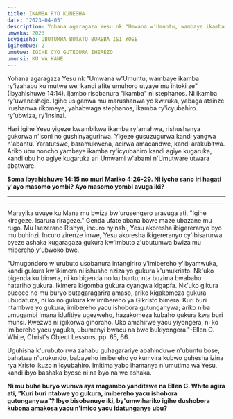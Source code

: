 ```yaml
---
title: IKAMBA RYO KUNESHA
date: "2023-04-05"
description: Yohana agaragaza Yesu nk "Umwana w'Umuntu, wambaye ikamba ry'izahabu ku mutwe we, kandi afite umuhoro utyaye mu intoki ze" (Ibyahishuwe 14:14). Ijambo risobanura "ikamba" ni stephanos.
umwaka: 2023
icyigisho: UBUTUMWA BUTATU BUREBA ISI YOSE
igihembwe: 2
umutwe: IGIHE CYO GUTEGURA IHEREZO
umunsi: KU WA KANE
---
```


Yohana agaragaza Yesu nk "Umwana w'Umuntu, wambaye ikamba ry'izahabu ku mutwe we, kandi afite umuhoro utyaye mu intoki ze" (<span class="verse">Ibyahishuwe 14:14</span>). Ijambo risobanura "ikamba" ni stephanos. Ni ikamba ry'uwanesheje. Igihe usiganwa mu marushanwa yo kwiruka, yabaga atsinze irushanwa rikomeye, yahabwaga stephanos, ikamba ry'icyubahiro. ry'ubwiza, ry'insinzi.


Hari igihe Yesu yigeze kwambikwa ikamba ry'amahwa, rishushanya gukorwa n'isoni no gushinyagurirwa. Yigeze gusuzugurwa kandi yangwa n'abantu. Yaratutswe, baramukwena, acirwa amacandwe, kandi arakubitwa. Ariko ubu noncho yambaye ikamba ry'icyubahiro kandi agiye kugaruka, kandi ubu ho agiye kugaruka ari Umwami w'abami n'Umutware utwara abatware.

**Soma <span class="verse">Ibyahishuwe 14:15</span> no muri <span class="verse">Mariko 4:26-29</span>. Ni iyche sano iri hagati y'ayo masomo yombi? Ayo masomo yombi avuga iki?**

---
---

Marayika uvuye ku Mana mu bwiza bw'urusengero aravuga ati, "Igihe kirageze. Isarura rirageze." Genda ufate abana bawe maze ubazane mu rugo. Mu Isezerano Rishya, incuro nyinshi, Yesu akoresha ibigereranyo byo mu buhinzi. Incuro zirenze imwe, Yesu akoresha ikigereranyo cy'ibisarurwa byeze ashaka kugaragaza gukura kw'imbuto z'ubutumwa bwiza mu mibereho y'ubwoko bwe.


"Umugondoro w'urubuto usobanura intangiriro y'imibereho y'ibyamwuka, kandi gukura kw'ikimera ni ishusho nziza yo gukura k'umukristo. Nk'uko bigenda ku bimera, ni ko bigenda no ku buntu; nta buzima bwabaho hatariho gukura. Ikimera kigomba gukura cyangwa kigapfa. Nk'uko gikura bucece no mu buryo butagaragarira amaso, ariko kigakomeza gukura ubudatuza, ni ko no gukura kw'imibereho ya Gikristo bimera. Kuri buri ntambwe yo gukura, imibereho yacu ishobora gutunganywa; ariko niba umugambi Imana idufitiye ugezweho, hazakomeza kubaho gukura kwa buri munsi. Kwezwa ni igikorwa gihoraho. Uko amahirwe yacu yiyongera, ni ko imibereho yacu yaguka, ubumenyi bwacu na bwo bukiyongera."-Ellen G. White, Christ's Object Lessons, pp. 65, 66.


Uguhisha k'urubuto rwa zahabu guhagarariye abahinduwe n'ubuntu bose, bahatwa n'urukundo, babayeho imibereho yo kumvira kubwo guhesha izina rya Kristo ikuzo n'icyubahiro. Imitima yabo ihamanya n'umutima wa Yesu, kandi ibyo bashaka byose ni na byo na we ashaka.

**Ni mu buhe buryo wumva aya magambo yanditswe na Ellen G. White agira ati, "Kuri buri ntabwe yo gukura, imibereho yacu ishobora gutunganywa"? Ibyo bisobanuye iki, by'umwihariko igihe dushobora kubona amakosa yacu n'imico yacu idatunganye ubu?**